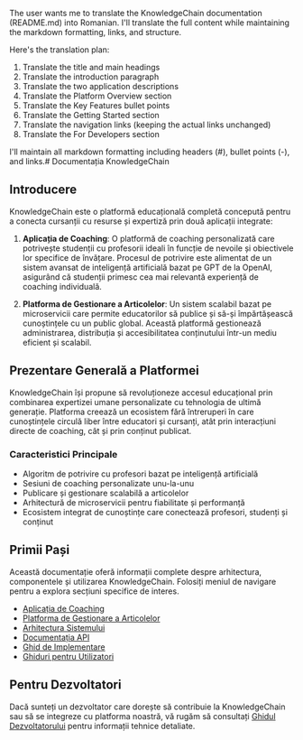 <think>The user wants me to translate the KnowledgeChain documentation (README.md) into Romanian. I'll translate the full content while maintaining the markdown formatting, links, and structure.

Here's the translation plan:
1. Translate the title and main headings
2. Translate the introduction paragraph
3. Translate the two application descriptions
4. Translate the Platform Overview section
5. Translate the Key Features bullet points
6. Translate the Getting Started section
7. Translate the navigation links (keeping the actual links unchanged)
8. Translate the For Developers section

I'll maintain all markdown formatting including headers (#), bullet points (-), and links.</think># Documentația KnowledgeChain

## Introducere

KnowledgeChain este o platformă educațională completă concepută pentru a conecta cursanții cu resurse și expertiză prin două aplicații integrate:

1. **Aplicația de Coaching**: O platformă de coaching personalizată care potrivește studenții cu profesorii ideali în funcție de nevoile și obiectivele lor specifice de învățare. Procesul de potrivire este alimentat de un sistem avansat de inteligență artificială bazat pe GPT de la OpenAI, asigurând că studenții primesc cea mai relevantă experiență de coaching individuală.

2. **Platforma de Gestionare a Articolelor**: Un sistem scalabil bazat pe microservicii care permite educatorilor să publice și să-și împărtășească cunoștințele cu un public global. Această platformă gestionează administrarea, distribuția și accesibilitatea conținutului într-un mediu eficient și scalabil.

## Prezentare Generală a Platformei

KnowledgeChain își propune să revoluționeze accesul educațional prin combinarea expertizei umane personalizate cu tehnologia de ultimă generație. Platforma creează un ecosistem fără întreruperi în care cunoștințele circulă liber între educatori și cursanți, atât prin interacțiuni directe de coaching, cât și prin conținut publicat.

### Caracteristici Principale

- Algoritm de potrivire cu profesori bazat pe inteligență artificială
- Sesiuni de coaching personalizate unu-la-unu
- Publicare și gestionare scalabilă a articolelor
- Arhitectură de microservicii pentru fiabilitate și performanță
- Ecosistem integrat de cunoștințe care conectează profesori, studenți și conținut

## Primii Pași

Această documentație oferă informații complete despre arhitectura, componentele și utilizarea KnowledgeChain. Folosiți meniul de navigare pentru a explora secțiuni specifice de interes.

- [Aplicația de Coaching](./docs/coaching-app/index.md)
- [Platforma de Gestionare a Articolelor](./docs/article-platform/index.md)
- [Arhitectura Sistemului](./docs/architecture/index.md)
- [Documentația API](./docs/api/index.md)
- [Ghid de Implementare](./docs/deployment/index.md)
- [Ghiduri pentru Utilizatori](./docs/user-guides/index.md)

## Pentru Dezvoltatori

Dacă sunteți un dezvoltator care dorește să contribuie la KnowledgeChain sau să se integreze cu platforma noastră, vă rugăm să consultați [Ghidul Dezvoltatorului](./developer/index.md) pentru informații tehnice detaliate.
